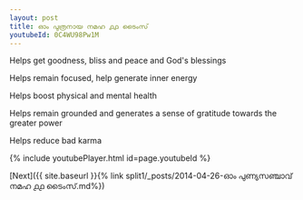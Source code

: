 ```yaml
---
layout: post
title: ഓം പുത്രനായ നമഹ ൧൧ ടൈംസ്
youtubeId: 0C4WU98Pw1M
---
```

 
 
Helps get goodness, bliss and peace and God's blessings
 
Helps remain focused, help generate inner energy 
 
Helps boost physical and mental health 
 
Helps remain grounded and generates a sense of gratitude towards the greater power 
 
Helps reduce bad karma
 
 
 
 


{% include youtubePlayer.html id=page.youtubeId %}
 
[Next]({{ site.baseurl }}{% link  split1/_posts/2014-04-26-ഓം പുണ്യസഞ്ചാവ് നമഹ ൧൧ ടൈംസ്.md%})
 
